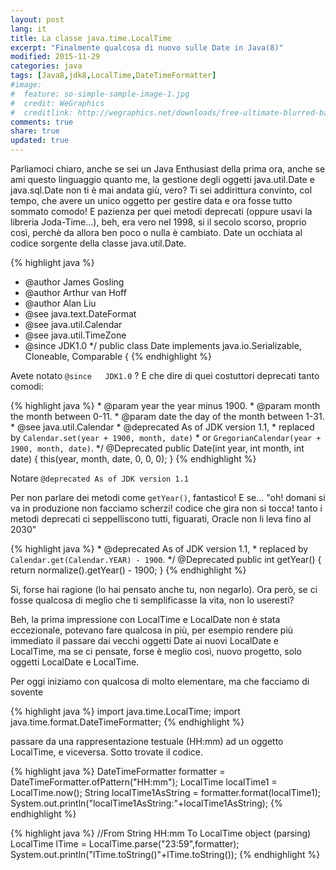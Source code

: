 ```yaml
---
layout: post
lang: it
title: La classe java.time.LocalTime 
excerpt: "Finalmente qualcosa di nuovo sulle Date in Java(8)"
modified: 2015-11-29
categories: java
tags: [Java8,jdk8,LocalTime,DateTimeFormatter]
#image:
#  feature: so-simple-sample-image-1.jpg
#  credit: WeGraphics
#  creditlink: http://wegraphics.net/downloads/free-ultimate-blurred-background-pack/
comments: true
share: true
updated: true
---
```


Parliamoci chiaro, anche se sei un Java Enthusiast della prima ora, anche se ami questo linguaggio quanto me,
la gestione degli oggetti java.util.Date e java.sql.Date non ti è mai andata giù, vero? Ti sei addirittura convinto, col tempo,
che avere un unico oggetto per gestire data e ora fosse tutto sommato comodo! E pazienza per quei metodi deprecati 
(oppure usavi la libreria Joda-Time...), beh, era vero nel 1998, si il secolo scorso, proprio così,
perchè da allora ben poco o nulla è cambiato. Date un occhiata al codice sorgente della classe java.util.Date.

{% highlight java %}
 * @author  James Gosling
 * @author  Arthur van Hoff
 * @author  Alan Liu
 * @see     java.text.DateFormat
 * @see     java.util.Calendar
 * @see     java.util.TimeZone
 * @since   JDK1.0
 */
public class Date implements java.io.Serializable, Cloneable, Comparable<Date> { 
{% endhighlight %}

Avete notato `@since   JDK1.0` ?
E che dire di quei costuttori deprecati tanto comodi:

{% highlight java %}
     * @param   year    the year minus 1900.
     * @param   month   the month between 0-11.
     * @param   date    the day of the month between 1-31.
     * @see     java.util.Calendar
     * @deprecated As of JDK version 1.1,
     * replaced by <code>Calendar.set(year + 1900, month, date)</code>
     * or <code>GregorianCalendar(year + 1900, month, date)</code>.
     */
    @Deprecated
    public Date(int year, int month, int date) {
        this(year, month, date, 0, 0, 0);
    }
{% endhighlight %}

Notare `@deprecated As of JDK version 1.1`

Per non parlare dei metodi come  `getYear()`, fantastico! E se... "oh! domani si va in produzione non facciamo scherzi! codice che 
gira non si tocca! tanto i metodi deprecati ci seppelliscono tutti, figuarati, Oracle non li leva fino al 2030"

{% highlight java %}
     * @deprecated As of JDK version 1.1,
     * replaced by <code>Calendar.get(Calendar.YEAR) - 1900</code>.
     */
    @Deprecated
    public int getYear() {
        return normalize().getYear() - 1900;
    }
{% endhighlight %}

Si, forse hai ragione (lo hai pensato anche tu, non negarlo). Ora però, se ci fosse qualcosa di meglio che
ti semplificasse la vita, non lo useresti? 

Beh, la prima impressione con LocalTime e LocalDate non è stata eccezionale, potevano fare qualcosa in più, per esempio rendere
più immediato il passare dai vecchi oggetti Date ai nuovi LocalDate e LocalTime, ma se ci pensate, forse è meglio così, 
nuovo progetto, solo oggetti LocalDate e LocalTime.

Per oggi iniziamo con qualcosa di molto elementare, ma che facciamo di sovente

{% highlight java %}
import java.time.LocalTime;
import java.time.format.DateTimeFormatter;
{% endhighlight %}

passare da una rappresentazione testuale (HH:mm) ad un
oggetto LocalTime, e viceversa. Sotto trovate il codice. 

{% highlight java %}
DateTimeFormatter formatter = DateTimeFormatter.ofPattern("HH:mm");
LocalTime localTime1 = LocalTime.now();
String localTime1AsString = formatter.format(localTime1);        
System.out.println("localTime1AsString:"+localTime1AsString);
{% endhighlight %}
        
{% highlight java %}
//From String HH:mm To LocalTime object (parsing)
LocalTime lTime = LocalTime.parse("23:59",formatter);
System.out.println("lTime.toString()"+lTime.toString());
{% endhighlight %}

